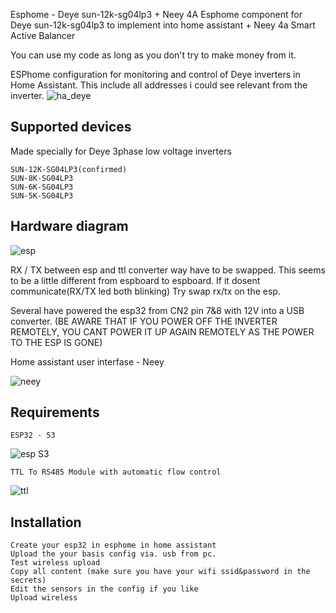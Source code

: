 Esphome - Deye sun-12k-sg04lp3 + Neey 4A
Esphome component for Deye sun-12k-sg04lp3 to implement into home assistant + Neey 4a Smart Active Balancer

You can use my code as long as you don't try to make money from it.

ESPhome configuration for monitoring and control of Deye inverters in Home Assistant. This include all addresses i could see relevant from the inverter. 
![ha_deye](https://github.com/oz5afj/esp32-Deye-sun-12k-sg04lp3/assets/58389425/4ab7bf48-95e2-4784-bcf9-48e3f7842a30)


## Supported devices

Made specially for Deye 3phase low voltage inverters

    SUN-12K-SG04LP3(confirmed)
    SUN-8K-SG04LP3
    SUN-6K-SG04LP3
    SUN-5K-SG04LP3

 
## Hardware diagram

![esp](https://github.com/oz5afj/esp32-Deye-sun-12k-sg04lp3/assets/58389425/42f14538-f3c7-43f3-bc50-e924da21e121)

RX / TX between esp and ttl converter way have to be swapped. This seems to be a little different from espboard to espboard. If it dosent communicate(RX/TX led both blinking) Try swap rx/tx on the esp.

Several have powered the esp32 from CN2 pin 7&8 with 12V into a USB converter. (BE AWARE THAT IF YOU POWER OFF THE INVERTER REMOTELY, YOU CANT POWER IT UP AGAIN REMOTELY AS THE POWER TO THE ESP IS GONE)


Home assistant user interfase - Neey

![neey](https://github.com/oz5afj/esp32-Deye-sun-12k-sg04lp3/assets/58389425/d6e937b3-cc3c-46cf-86f5-c46d07fd0bc8)

## Requirements

    ESP32 - S3 
![esp S3](https://github.com/oz5afj/esp32-Deye-sun-12k-sg04lp3/assets/58389425/4f16a8ef-934a-47f1-a69e-8dd488eb31bb)

    TTL To RS485 Module with automatic flow control
![ttl](https://github.com/oz5afj/esp32-Deye-sun-12k-sg04lp3/assets/58389425/0d96496b-acad-4d77-bfc7-8fad2df71968)

## Installation

    Create your esp32 in esphome in home assistant
    Upload the your basis config via. usb from pc.
    Test wireless upload
    Copy all content (make sure you have your wifi ssid&password in the secrets)
    Edit the sensors in the config if you like
    Upload wireless

